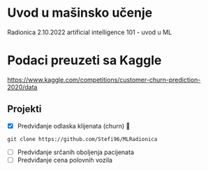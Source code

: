 # Uvod u mašinsko učenje
Radionica 2.10.2022 artificial intelligence 101 - uvod u ML
# Podaci preuzeti sa Kaggle
https://www.kaggle.com/competitions/customer-churn-prediction-2020/data
## Projekti 
- [x] Predviđanje odlaska klijenata (churn) :tada:
```
git clone https://github.com/Stefi96/MLRadionica
```
- [ ] Predviđanje srčanih oboljenja pacijenata
- [ ] Predviđanje cena polovnih vozila
